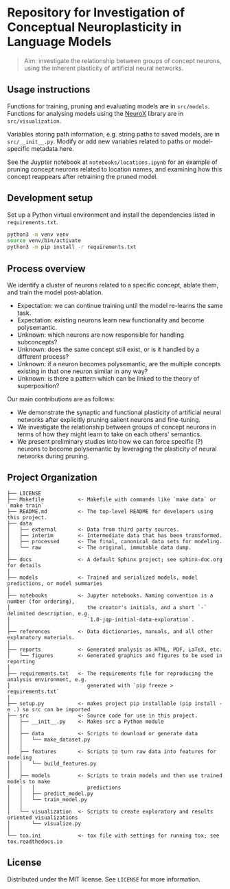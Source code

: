 # Repository for Investigation of Conceptual Neuroplasticity in Language Models

> Aim: investigate the relationship between groups of concept neurons, using the inherent plasticity of artificial neural networks.

Usage instructions
------------

Functions for training, pruning and evaluating models are in `src/models`. Functions for analysing models using the [NeuroX](https://neurox.qcri.org/docs/index.html#) library are in `src/visualization`.

Variables storing path information, e.g. string paths to saved models, are in `src/__init__.py`. Modify or add new variables related to paths or model-specific metadata here.

See the Juypter notebook at `notebooks/locations.ipynb` for an example of pruning concept neurons related to location names, and examining how this concept reappears after retraining the pruned model.

Development setup
------------

Set up a Python virtual environment and install the dependencies listed in `requirements.txt`.

```sh
python3 -m venv venv
source venv/bin/activate
python3 -m pip install -r requirements.txt
```

Process overview
------------

We identify a cluster of neurons related to a specific concept, ablate them, and train the model post-ablation.

* Expectation: we can continue training until the model re-learns the same task.
* Expectation: existing neurons learn new functionality and become polysemantic.
* Unknown: which neurons are now responsible for handling subconcepts?
* Unknown: does the same concept still exist, or is it handled by a different process?
* Unknown: if a neuron becomes polysemantic, are the multiple concepts existing in that one neuron similar in any way?
* Unknown: is there a pattern which can be linked to the theory of superposition?

Our main contributions are as follows:

* We demonstrate the synaptic and functional plasticity of artificial neural networks after explicitly pruning salient neurons and fine-tuning.
* We investigate the relationship between groups of concept neurons in terms of how they might learn to take on each others' semantics.
* We present preliminary studies into how we can force specific (?) neurons to become polysemantic by leveraging the plasticity of neural networks during pruning.



Project Organization
------------

    ├── LICENSE
    ├── Makefile           <- Makefile with commands like `make data` or `make train`
    ├── README.md          <- The top-level README for developers using this project.
    ├── data
    │   ├── external       <- Data from third party sources.
    │   ├── interim        <- Intermediate data that has been transformed.
    │   ├── processed      <- The final, canonical data sets for modeling.
    │   └── raw            <- The original, immutable data dump.
    │
    ├── docs               <- A default Sphinx project; see sphinx-doc.org for details
    │
    ├── models             <- Trained and serialized models, model predictions, or model summaries
    │
    ├── notebooks          <- Jupyter notebooks. Naming convention is a number (for ordering),
    │                         the creator's initials, and a short `-` delimited description, e.g.
    │                         `1.0-jqp-initial-data-exploration`.
    │
    ├── references         <- Data dictionaries, manuals, and all other explanatory materials.
    │
    ├── reports            <- Generated analysis as HTML, PDF, LaTeX, etc.
    │   └── figures        <- Generated graphics and figures to be used in reporting
    │
    ├── requirements.txt   <- The requirements file for reproducing the analysis environment, e.g.
    │                         generated with `pip freeze > requirements.txt`
    │
    ├── setup.py           <- makes project pip installable (pip install -e .) so src can be imported
    ├── src                <- Source code for use in this project.
    │   ├── __init__.py    <- Makes src a Python module
    │   │
    │   ├── data           <- Scripts to download or generate data
    │   │   └── make_dataset.py
    │   │
    │   ├── features       <- Scripts to turn raw data into features for modeling
    │   │   └── build_features.py
    │   │
    │   ├── models         <- Scripts to train models and then use trained models to make
    │   │   │                 predictions
    │   │   ├── predict_model.py
    │   │   └── train_model.py
    │   │
    │   └── visualization  <- Scripts to create exploratory and results oriented visualizations
    │       └── visualize.py
    │
    └── tox.ini            <- tox file with settings for running tox; see tox.readthedocs.io

## License

Distributed under the MIT license. See ``LICENSE`` for more information.
